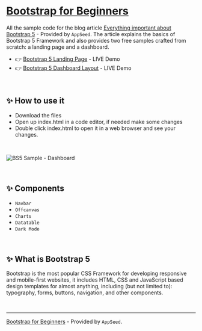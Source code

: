 # [Bootstrap for Beginners](https://blog.appseed.us/bootstrap-for-beginners-with-examples/)

All the sample code for the blog article [Everything important about Bootstrap 5](https://blog.appseed.us/bootstrap-for-beginners-with-examples/) - Provided by `AppSeed`.
The article explains the basics of Bootstrap 5 Framework and also provides two free samples crafted from scratch: a landing page and a dashboard.

- 👉 [Bootstrap 5 Landing Page](https://sample-bootstrap-landing-page.appseed-srv1.com/) - LIVE Demo
- 👉 [Bootstrap 5 Dashboard Layout](https://sample-bootstrap-dashboard.appseed-srv1.com/) - LIVE Demo

<br />

## ✨ How to use it 

- Download the files
- Open up index.html in a code editor, if needed make some changes
- Double click index.html to open it in a web browser and see your changes.

<br />

![BS5 Sample - Dashboard](https://user-images.githubusercontent.com/51070104/168034064-5fab9b98-eaac-46aa-b8d6-087d7ce0422c.png)

<br />

## ✨ Components

- `Navbar` 
- `Offcanvas`
- `Charts`
- `Datatable`
- `Dark Mode`

<br />

## ✨ What is Bootstrap 5

Bootstrap is the most popular CSS Framework for developing responsive and mobile-first websites, it includes HTML, CSS and JavaScript based design templates for almost anything, including (but not limited to): typography, forms, buttons, navigation, and other components.

<br />

--- 
[Bootstrap for Beginners](https://blog.appseed.us/bootstrap-for-beginners-with-examples/) - Provided by `AppSeed`.
